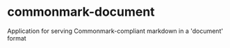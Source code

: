 commonmark-document
===================

Application for serving Commonmark-compliant markdown in a 'document' format
